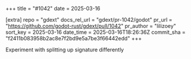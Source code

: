+++
title = "#1042"
date = 2025-03-16

[extra]
repo = "gdext"
docs_rel_url = "gdext/pr-1042/godot"
pr_url = "https://github.com/godot-rust/gdext/pull/1042"
pr_author = "lilizoey"
sort_key = 2025-03-16
date_time = 2025-03-16T18:26:36Z
commit_sha = "f2411b083958b2ac8e7f2bd9e5a7be3f66442edd"
+++

Experiment with splitting up signature differently
